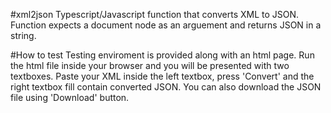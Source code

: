 #xml2json
Typescript/Javascript function that converts XML to JSON. Function expects a document node as an arguement and returns JSON in a string.

#How to test
Testing enviroment is provided along with an html page. Run the html file inside your browser and you will be presented with two
textboxes. Paste your XML inside the left textbox, press 'Convert' and the right textbox fill contain converted JSON. You can also
download the JSON file using 'Download' button.
